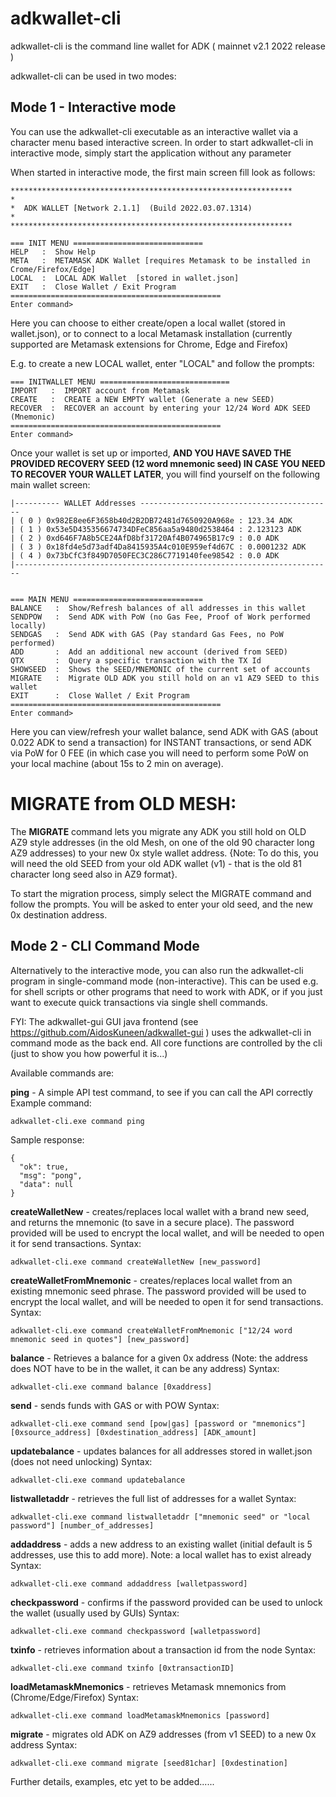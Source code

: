 # adkwallet-cli

adkwallet-cli is the command line wallet for ADK ( mainnet v2.1 2022 release )

adkwallet-cli can be used in two modes:

## Mode 1 - Interactive mode

You can use the adkwallet-cli executable as an interactive wallet via a character menu based interactive screen. In order to start adkwallet-cli in interactive mode, simply start the application without any parameter

When started in interactive mode, the first main screen fill look as follows:

```
***************************************************************
*
*  ADK WALLET [Network 2.1.1]  (Build 2022.03.07.1314)
*
***************************************************************

=== INIT MENU =============================
HELP   :  Show Help
META   :  METAMASK ADK Wallet [requires Metamask to be installed in Crome/Firefox/Edge]
LOCAL  :  LOCAL ADK Wallet  [stored in wallet.json]
EXIT   :  Close Wallet / Exit Program
===============================================
Enter command>
```

Here you can choose to either create/open a local wallet (stored in wallet.json), or to connect to a local Metamask installation (currently supported are Metamask extensions for Chrome, Edge and Firefox)

E.g. to create a new LOCAL wallet, enter "LOCAL" and follow the prompts:

```
=== INITWALLET MENU =============================
IMPORT   :  IMPORT account from Metamask
CREATE   :  CREATE a NEW EMPTY wallet (Generate a new SEED)
RECOVER  :  RECOVER an account by entering your 12/24 Word ADK SEED (Mnemonic)
===============================================
Enter command>
```

Once your wallet is set up or imported, <b>AND YOU HAVE SAVED THE PROVIDED RECOVERY SEED (12 word mnemonic seed) IN CASE YOU NEED TO RECOVER YOUR WALLET LATER</B>, you will find yourself on the following main wallet screen:

```
|---------- WALLET Addresses -------------------------------------------
| ( 0 ) 0x982E8ee6F3658b40d2B2DB72481d7650920A968e : 123.34 ADK
| ( 1 ) 0x53e5D435356674734DFeC856aa5a9480d2538464 : 2.123123 ADK
| ( 2 ) 0xd646F7A8b5CE24AfD8bf31720Af4B074965B17c9 : 0.0 ADK
| ( 3 ) 0x18fd4e5d73adf4Da8415935A4c010E959ef4d67C : 0.0001232 ADK
| ( 4 ) 0x73bCfC3f849D7050FEC3C286C7719140fee98542 : 0.0 ADK
|-----------------------------------------------------------------------


=== MAIN MENU =============================
BALANCE   :  Show/Refresh balances of all addresses in this wallet
SENDPOW   :  Send ADK with PoW (no Gas Fee, Proof of Work performed locally)
SENDGAS   :  Send ADK with GAS (Pay standard Gas Fees, no PoW performed)
ADD       :  Add an additional new account (derived from SEED)
QTX       :  Query a specific transaction with the TX Id
SHOWSEED  :  Shows the SEED/MNEMONIC of the current set of accounts
MIGRATE   :  Migrate OLD ADK you still hold on an v1 AZ9 SEED to this wallet
EXIT      :  Close Wallet / Exit Program
===============================================
Enter command>
```

Here you can view/refresh your wallet balance, send ADK with GAS (about 0.022 ADK to send a transaction) for INSTANT transactions, or send ADK via PoW for 0 FEE (in which case you will need to perform some PoW on your local machine (about 15s to 2 min on average).

# MIGRATE from OLD MESH:

The <b>MIGRATE</b> command lets you migrate any ADK you still hold on OLD AZ9 style addresses (in the old Mesh, on one of the old 90 character long AZ9 addresses) to your new 0x style wallet address. {Note: To do this, you will need the old SEED from your old ADK wallet (v1) - that is the old 81 character long seed also in AZ9 format}.

To start the migration process, simply select the MIGRATE command and follow the prompts. You will be asked to enter your old seed, and the new 0x destination address.



## Mode 2 - CLI Command Mode

Alternatively to the interactive mode, you can also run the adkwallet-cli program in single-command mode (non-interactive). This can be used e.g. for shell scripts or other programs that need to work with ADK, or if you just want to execute quick transactions via single shell commands.

FYI: The adkwallet-gui GUI java frontend (see https://github.com/AidosKuneen/adkwallet-gui ) uses the adkwallet-cli in command mode as the back end. All core functions are controlled by the cli (just to show you how powerful it is...)

Available commands are:

<b>ping</b> - A simple API test command, to see if you can call the API correctly
Example command:
```
adkwallet-cli.exe command ping
```
Sample response:
```
{
  "ok": true,
  "msg": "pong",
  "data": null
}
```

<b>createWalletNew</b> - creates/replaces local wallet with a brand new seed, and returns the mnemonic (to save in a secure place). The password provided will be used to encrypt the local wallet, and will be needed to open it for send transactions.
Syntax:
```
adkwallet-cli.exe command createWalletNew [new_password]
```

<b>createWalletFromMnemonic</b>  - creates/replaces local wallet from an existing mnemonic seed phrase. The password provided will be used to encrypt the local wallet, and will be needed to open it for send transactions. 
Syntax:
```
adkwallet-cli.exe command createWalletFromMnemonic ["12/24 word mnemonic seed in quotes"] [new_password]
```

<b>balance</b> - Retrieves a balance for a given 0x address (Note: the address does NOT have to be in the wallet, it can be any address)
Syntax:
```
adkwallet-cli.exe command balance [0xaddress] 
```

<b>send</b> - sends funds with GAS or with POW 
Syntax:
```
adkwallet-cli.exe command send [pow|gas] [password or "mnemonics"] [0xsource_address] [0xdestination_address] [ADK_amount]
```

<b>updatebalance</b> - updates balances for all addresses stored in wallet.json (does not need unlocking)
Syntax:
```
adkwallet-cli.exe command updatebalance 
```

<b>listwalletaddr</b> - retrieves the full list of addresses for a wallet
Syntax:
```
adkwallet-cli.exe command listwalletaddr ["mnemonic seed" or "local password"] [number_of_addresses]
```

<b>addaddress</b> - adds a new address to an existing wallet (initial default is 5 addresses, use this to add more). Note: a local wallet has to exist already
Syntax:
```
adkwallet-cli.exe command addaddress [walletpassword]
```

<b>checkpassword</b> - confirms if the password provided can be used to unlock the wallet (usually used by GUIs)
Syntax:
```
adkwallet-cli.exe command checkpassword [walletpassword]
```

<b>txinfo</b> - retrieves information about a transaction id from the node
Syntax:
```
adkwallet-cli.exe command txinfo [0xtransactionID]
```

<b>loadMetamaskMnemonics</b> - retrieves Metamask mnemonics from (Chrome/Edge/Firefox)
Syntax:
```
adkwallet-cli.exe command loadMetamaskMnemonics [password]
```

<b>migrate</b> - migrates old ADK on AZ9 addresses (from v1 SEED) to a new 0x address
Syntax: 
```
adkwallet-cli.exe command migrate [seed81char] [0xdestination]
```

Further details, examples, etc yet to be added......


